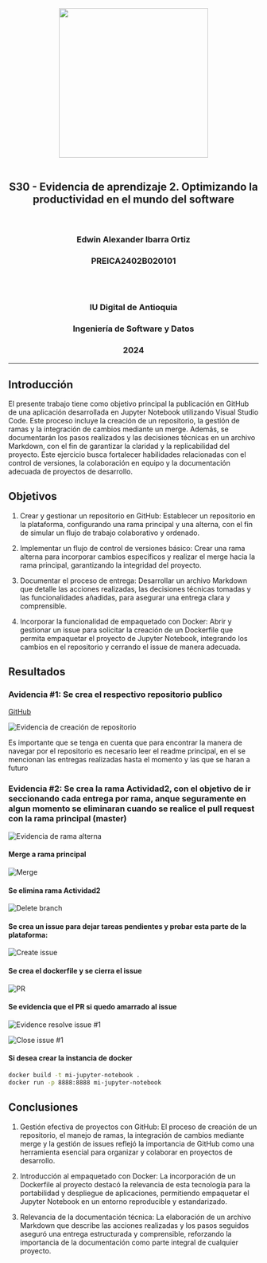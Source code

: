 <div style="text-align:center">
<img style="width:300px" src="https://www.iudigital.edu.co/images/11.-IU-DIGITAL.png"/>
</div>

<br/>

<div style="text-align:center">
 <h2>S30 - Evidencia de aprendizaje 2. Optimizando la productividad en el mundo del software</h2>
</div>
<br/>
<div style="text-align:center">
 <h3>Edwin Alexander Ibarra Ortiz</h3>
 <h3>PREICA2402B020101</h3>
</div>
<br/>
<br/>

<div style="text-align:center">
 <h3>IU Digital de Antioquia</h3>
 <h3>Ingeniería de Software y Datos</h3>
 <h3>2024</h3>
</div>
<hr>

## Introducción

El presente trabajo tiene como objetivo principal la publicación en GitHub de una aplicación desarrollada en Jupyter Notebook utilizando Visual Studio Code. Este proceso incluye la creación de un repositorio, la gestión de ramas y la integración de cambios mediante un merge. Además, se documentarán los pasos realizados y las decisiones técnicas en un archivo Markdown, con el fin de garantizar la claridad y la replicabilidad del proyecto. Este ejercicio busca fortalecer habilidades relacionadas con el control de versiones, la colaboración en equipo y la documentación adecuada de proyectos de desarrollo.

## Objetivos

1. Crear y gestionar un repositorio en GitHub: Establecer un repositorio en la plataforma, configurando una rama principal y una alterna, con el fin de simular un flujo de trabajo colaborativo y ordenado.

2. Implementar un flujo de control de versiones básico: Crear una rama alterna para incorporar cambios específicos y realizar el merge hacia la rama principal, garantizando la integridad del proyecto.

3. Documentar el proceso de entrega: Desarrollar un archivo Markdown que detalle las acciones realizadas, las decisiones técnicas tomadas y las funcionalidades añadidas, para asegurar una entrega clara y comprensible.

4. Incorporar la funcionalidad de empaquetado con Docker: Abrir y gestionar un issue para solicitar la creación de un Dockerfile que permita empaquetar el proyecto de Jupyter Notebook, integrando los cambios en el repositorio y cerrando el issue de manera adecuada.

## Resultados

### Avidencia #1: Se crea el respectivo repositorio publico

[GitHub](https://github.com/IbarraOrtizDev/Programacion-para-Analisis-de-Datos)

![Evidencia de creación de repositorio](../files/evidencia1.png)

Es importante que se tenga en cuenta que para encontrar la manera de navegar por el repositorio es necesario leer el readme principal, en el se mencionan las entregas realizadas hasta el momento y las que se haran a futuro

### Evidencia #2: Se crea la rama Actividad2, con el objetivo de ir seccionando cada entrega por rama, anque seguramente en algun momento se eliminaran cuando se realice el pull request con la rama principal (master)

![Evidencia de rama alterna](../files/evidencia2.png)

#### Merge a rama principal

![Merge](../files/merge.png)

#### Se elimina rama Actividad2

![Delete branch](../files/EliminarRamaActividad2.png)

#### Se crea un issue para dejar tareas pendientes y probar esta parte de la plataforma:

![Create issue](../files/issue.png)

#### Se crea el dockerfile y se cierra el issue

![PR](../files/prIssue.png)

#### Se evidencia que el PR si quedo amarrado al issue

![Evidence resolve issue #1](../files/resolveIssue1.png)

![Close issue #1](../files/closeIssue1.png)


#### Si desea crear la instancia de docker
``` bash
docker build -t mi-jupyter-notebook .
docker run -p 8888:8888 mi-jupyter-notebook
```

## Conclusiones

1. Gestión efectiva de proyectos con GitHub: El proceso de creación de un repositorio, el manejo de ramas, la integración de cambios mediante merge y la gestión de issues reflejó la importancia de GitHub como una herramienta esencial para organizar y colaborar en proyectos de desarrollo.

2. Introducción al empaquetado con Docker: La incorporación de un Dockerfile al proyecto destacó la relevancia de esta tecnología para la portabilidad y despliegue de aplicaciones, permitiendo empaquetar el Jupyter Notebook en un entorno reproducible y estandarizado.

3. Relevancia de la documentación técnica: La elaboración de un archivo Markdown que describe las acciones realizadas y los pasos seguidos aseguró una entrega estructurada y comprensible, reforzando la importancia de la documentación como parte integral de cualquier proyecto.